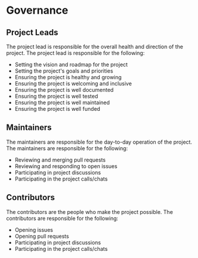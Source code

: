 # Governance

## Project Leads

The project lead is responsible for the overall health and direction of the
project. The project lead is responsible for the following:

* Setting the vision and roadmap for the project
* Setting the project's goals and priorities
* Ensuring the project is healthy and growing
* Ensuring the project is welcoming and inclusive
* Ensuring the project is well documented
* Ensuring the project is well tested
* Ensuring the project is well maintained
* Ensuring the project is well funded

## Maintainers

The maintainers are responsible for the day-to-day operation of the project.
The maintainers are responsible for the following:

* Reviewing and merging pull requests
* Reviewing and responding to open issues
* Participating in project discussions
* Participating in the project calls/chats

## Contributors

The contributors are the people who make the project possible. The
contributors are responsible for the following:

* Opening issues
* Opening pull requests
* Participating in project discussions
* Participating in the project calls/chats
